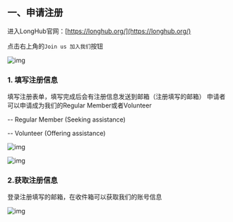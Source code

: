 ## 一、申请注册

进入LongHub官网：[https://longhub.org/](https://longhub.org/)

点击右上角的`Join us 加入我们`按钮

![img](../assets/T14.png)

### 1. 填写注册信息

填写注册表单，填写完成后会有注册信息发送到邮箱（注册填写的邮箱）
申请者可以申请成为我们的Regular Member或者Volunteer 

-- Regular Member (Seeking assistance)

-- Volunteer (Offering assistance)

![img](../assets/T14.png)

![img](../assets/T14.png)

### 2.获取注册信息

登录注册填写的邮箱，在收件箱可以获取我们的账号信息

![img](../assets/T14.png)
